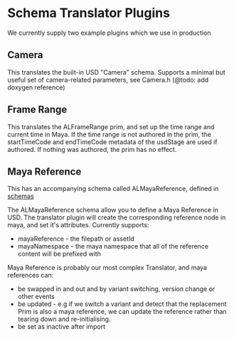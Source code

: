 # Schema Translator Plugins

We currently supply two example plugins which we use in production

## Camera
This translates the built-in USD "Camera" schema.
Supports a minimal but useful set of camera-related parameters, see Camera.h (@todo: add doxygen reference) 


## Frame Range
This translates the ALFrameRange prim, and set up the time range and current time in Maya.
If the time range is not authored in the prim, the startTimeCode and endTimeCode metadata of the usdStage are used if authored.
If nothing was authored, the prim has no effect.


## Maya Reference
This has an accompanying schema called ALMayaReference, defined in [schemas](../schemas/AL/usd/schemas/schema.usda.in)

The ALMayaReference schema allow you to define a Maya Reference in USD. The translator plugin will create the corresponding reference node in maya, and set it's attributes.
Currently supports:
+ mayaReference - the filepath or assetId
+ mayaNamespace - the maya namespace that all of the reference content will be prefixed with

Maya Reference is probably our most complex Translator, and maya references can:

+ be swapped in and out and by variant switching, version change or other events
+ be updated - e.g if we switch a variant and detect that the replacement Prim is also a maya reference, we can update the reference rather than tearing down and re-initialising.
+ be set as inactive after import




  

